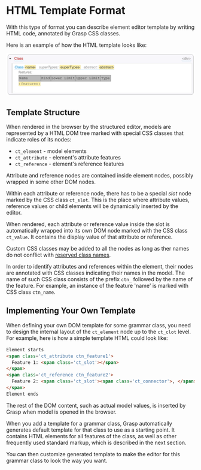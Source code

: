 # HTML Template Format

With this type of format you can describe element editor template by writing HTML code, annotated by Grasp CSS classes.

Here is an example of how the HTML template looks like:

![Template Editor](img/HTMLEditorFormatTemplate.png)

## Template Structure

When rendered in the browser by the structured editor, models are represented by a HTML DOM tree marked with special CSS classes that indicate roles of its nodes:

* `ct_element` - model elements
* `ct_attribute` - element's attribute features
* `ct_reference` - element's reference features

Attribute and reference nodes are contained inside element nodes, possibly wrapped in some other DOM nodes.

Within each attribute or reference node, there has to be a special *slot* node marked by the CSS class `ct_slot`. This is the place where attribute values, reference values or child elements will be dynamically inserted by the editor.

When rendered, each attribute or reference value inside the slot is automatically wrapped into its own DOM node marked with the CSS class `ct_value`. It contains the display value of that attribute or reference.

Custom CSS classes may be added to all the nodes as long as ther names do not conflict with [reserved class names](CSSClassReference.md).

In order to identify attributes and references within the element, their nodes are annotated with CSS classes indicating their names in the model. The name of such CSS class consists of the prefix `ctn_` followed by the name of the feature. For example, an instance of the feature 'name' is marked with CSS class `ctn_name`.

## Implementing Your Own Template

When defining your own DOM template for some grammar class, you need to design the internal layout of the `ct_element` node up to the `ct_clot` level. For example, here is how a simple template HTML could look like:

```HTML
Element starts
<span class='ct_attribute ctn_feature1'>
  Feature 1: <span class='ct_slot'></span>
</span>
<span class='ct_reference ctn_feature2'>
  Feature 2: <span class='ct_slot'><span class='ct_connector'>, </span></span>
</span>
Element ends
```

The rest of the DOM content, such as actual model values, is inserted by Grasp when model is opened in the browser.

When you add a template for a grammar class, Grasp automatically generates default template for that class to use as a starting point. It contains HTML elements for all features of the class, as well as other frequently used standard markup, which is described in the next section.

You can then customize generated template to make the editor for this grammar class to look the way you want.

